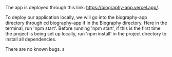 The app is deployed through this link: https://biography-app.vercel.app/. 

To deploy our application locally, we will go into the biography-app directory through cd biography-app if in the Biography directory. Here in the terminal, run 'npm start'. Before running 'npm start', if this is the first time the project is being set up locally, run 'npm install' in the project directory to install all dependencies.

There are no known bugs.
s